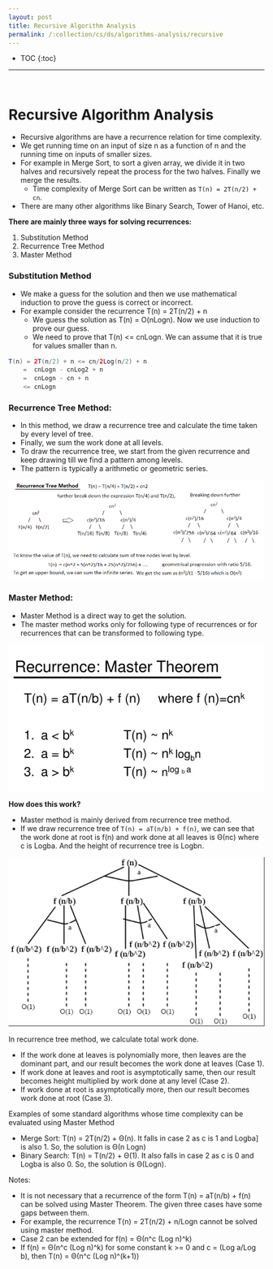 ```yaml
---
layout: post
title: Recursive Algorithm Analysis
permalink: /:collection/cs/ds/algorithms-analysis/recursive
---
```


- TOC
{:toc}

<hr><br>

# Recursive Algorithm Analysis
- Recursive algorithms are have a recurrence relation for time complexity. 
- We get running time on an input of size n as a function of n and the running time on inputs of smaller sizes. 
- For example in Merge Sort, to sort a given array, we divide it in two halves and recursively repeat the process for the two halves. Finally we merge the results.
  - Time complexity of Merge Sort can be written as `T(n) = 2T(n/2) + cn`.
- There are many other algorithms like Binary Search, Tower of Hanoi, etc.

**There are mainly three ways for solving recurrences:**
1. Substitution Method
2. Recurrence Tree Method
3. Master Method

### Substitution Method
- We make a guess for the solution and then we use mathematical induction to prove the guess is correct or incorrect.
- For example consider the recurrence T(n) = 2T(n/2) + n
  - We guess the solution as T(n) = O(nLogn). Now we use induction to prove our guess.
  - We need to prove that T(n) <= cnLogn. We can assume that it is true for values smaller than n.

```java
T(n) = 2T(n/2) + n <= cn/2Log(n/2) + n
    =  cnLogn - cnLog2 + n
    =  cnLogn - cn + n
    <= cnLogn
```

### Recurrence Tree Method: 
- In this method, we draw a recurrence tree and calculate the time taken by every level of tree.
- Finally, we sum the work done at all levels.
- To draw the recurrence tree, we start from the given recurrence and keep drawing till we find a pattern among levels.
- The pattern is typically a arithmetic or geometric series.

![recurrence-tree.png](https://github.com/arpit04tripathi/files-cdn/raw/cdn/dsa/algorithms/analysis/recurrence-tree.png)

### Master Method:
- Master Method is a direct way to get the solution.
- The master method works only for following type of recurrences or for recurrences that can be transformed to following type.

![](https://github.com/arpit04tripathi/files-cdn/raw/cdn/dsa/algorithms/analysis/master-theorem.png)

**How does this work?**
- Master method is mainly derived from recurrence tree method.
- If we draw recurrence tree of `T(n) = aT(n/b) + f(n)`, we can see that the work done at root is f(n) and work done at all leaves is Θ(nc) where c is Logba. And the height of recurrence tree is Logbn.

![master-method.png](https://github.com/arpit04tripathi/files-cdn/raw/cdn/dsa/algorithms/analysis/master-method.png)

In recurrence tree method, we calculate total work done.
- If the work done at leaves is polynomially more, then leaves are the dominant part, and our result becomes the work done at leaves (Case 1).
- If work done at leaves and root is asymptotically same, then our result becomes height multiplied by work done at any level (Case 2).
- If work done at root is asymptotically more, then our result becomes work done at root (Case 3).

Examples of some standard algorithms whose time complexity can be evaluated using Master Method 
- Merge Sort: T(n) = 2T(n/2) + Θ(n). It falls in case 2 as c is 1 and Logba] is also 1. So, the solution is Θ(n Logn)
- Binary Search: T(n) = T(n/2) + Θ(1). It also falls in case 2 as c is 0 and Logba is also 0. So, the solution is Θ(Logn).

Notes:
- It is not necessary that a recurrence of the form T(n) = aT(n/b) + f(n) can be solved using Master Theorem. The given three cases have some gaps between them. 
- For example, the recurrence T(n) = 2T(n/2) + n/Logn cannot be solved using master method.
- Case 2 can be extended for f(n) = Θ(n^c (Log n)^k)
- If f(n) = Θ(n^c (Log n)^k) for some constant k >= 0 and c = (Log a/Log b), then T(n) = Θ(n^c (Log n)^(k+1))

